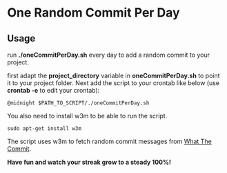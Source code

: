 # One Random Commit Per Day

## Usage

run **./oneCommitPerDay.sh** every day to add a random commit to your project.

first adapt the **project_directory** variable in **oneCommitPerDay.sh** to point it to your project folder.
Next add the script to your crontab like below (use **crontab -e** to edit your crontab):
```
@midnight $PATH_TO_SCRIPT/./oneCommitPerDay.sh
```

You also need to install w3m to be able to run the script.
```
sudo apt-get install w3m
```
The script uses w3m to fetch random commit messages from [What The Commit](http://whatthecommit.com).

**Have fun and watch your streak grow to a steady 100%!**
